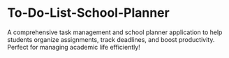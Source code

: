 # To-Do-List-School-Planner
A comprehensive task management and school planner application to help students organize assignments, track deadlines, and boost productivity. Perfect for managing academic life efficiently!
